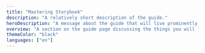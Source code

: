 ```yaml
---
title: "Mastering Storybook"
description: "A relatively short description of the guide."
heroDescription: "A message about the guide that will live prominently on the guide page. Why is this guide important? What is the context around the guide that helps reinforce the importance of moving forward to read the guide?"
overview: "A section on the guide page discussing the things you will learn in the guide."
themeColor: "black"
languages: ["en"]
---
```

